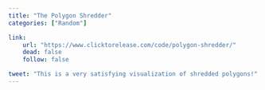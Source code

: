 ```yaml
---
title: "The Polygon Shredder"
categories: ["Random"]

link:
    url: "https://www.clicktorelease.com/code/polygon-shredder/"
    dead: false
    follow: false

tweet: "This is a very satisfying visualization of shredded polygons!"
---
```

